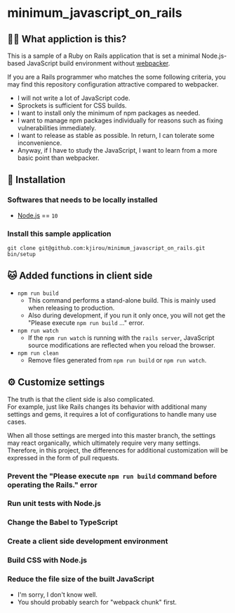 # minimum_javascript_on_rails

## :tipping_hand_woman: What appliction is this?

This is a sample of a Ruby on Rails application
  that is set a minimal Node.js-based JavaScript build environment without [webpacker](https://github.com/rails/webpacker).

If you are a Rails programmer who matches the some following criteria,
  you may find this repository configuration attractive compared to webpacker.

- I will not write a lot of JavaScript code.
- Sprockets is sufficient for CSS builds.
- I want to install only the minimum of npm packages as needed.
- I want to manage npm packages individually for reasons such as fixing vulnerabilities immediately.
- I want to release as stable as possible. In return, I can tolerate some inconvenience.
- Anyway, if I have to study the JavaScript, I want to learn from a more basic point than webpacker.


## :wrench: Installation
### Softwares that needs to be locally installed

- [Node.js](https://nodejs.org/) == `10`

### Install this sample application

```
git clone git@github.com:kjirou/minimum_javascript_on_rails.git
bin/setup
```


## :cat: Added functions in client side

- `npm run build`
  - This command performs a stand-alone build. This is mainly used when releasing to production.
  - Also during development, if you run it only once,
    you will not get the "Please execute `npm run build` ..." error.
- `npm run watch`
  - If the `npm run watch` is running with the `rails server`,
    JavaScript source modifications are reflected when you reload the browser.
- `npm run clean`
  - Remove files generated from `npm run build` or `npm run watch`.


## :gear: Customize settings

The truth is that the client side is also complicated.  
For example, just like Rails changes its behavior with additional many settings and gems,
  it requires a lot of configurations to handle many use cases.

When all those settings are merged into this master branch,
  the settings may react organically, which ultimately require very many settings.  
Therefore, in this project,
  the differences for additional customization will be expressed in the form of pull requests.

### Prevent the "Please execute `npm run build` command before operating the Rails." error

### Run unit tests with Node.js

### Change the Babel to TypeScript

### Create a client side development environment

### Build CSS with Node.js

### Reduce the file size of the built JavaScript

- I'm sorry, I don't know well.
- You should probably search for "webpack chunk" first.
